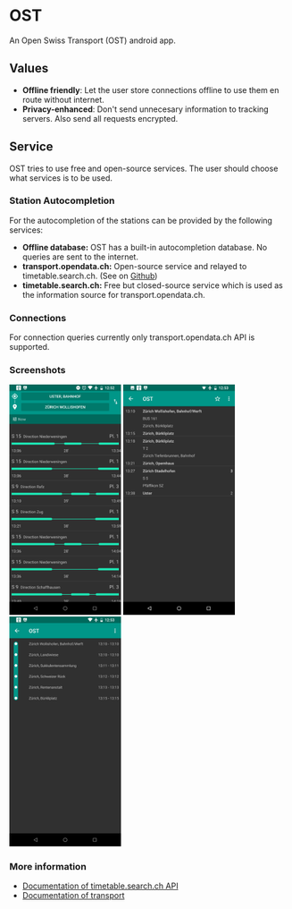 # OST
An Open Swiss Transport (OST) android app.

## Values

 * **Offline friendly**: 
    Let the user store connections offline to use them en route without internet.
 * **Privacy-enhanced**: 
    Don't send unnecesary information to tracking servers. Also send all requests encrypted.

## Service

OST tries to use free and open-source services. The user should choose what services is to be used.


### Station Autocompletion

For the autocompletion of the stations can be provided by the following services:
 
 * **Offline database:** OST has a built-in autocompletion database. No queries are sent to the internet.
 * **transport.opendata.ch:** Open-source service and relayed to timetable.search.ch. (See on [Github](https://github.com/OpendataCH/Transport))
 * **timetable.search.ch:** Free but closed-source service which is used as the information source for transport.opendata.ch.


### Connections

For connection queries currently only transport.opendata.ch API is supported.

### Screenshots
<img alt="Connections Overview" src="screenshots/connections-overview.png" width="200px"/>
<img alt="Connection Details" src="screenshots/connection-details.png" width="200px"/>
<img alt="Trip Details" src="screenshots/trip-details.png" width="200px"/>


### More information
  
 * [Documentation of timetable.search.ch API](https://timetable.search.ch/api/help)
 * [Documentation of transport](http://transport.opendata.ch/)
